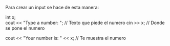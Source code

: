 Para crear un input se hace de esta manera:

int x;   
cout << "Type a number: "; // Texto que piede el numero
cin >> x; // Donde se pone el numero

cout << "Your number is: " << x; // Te muestra el numero

